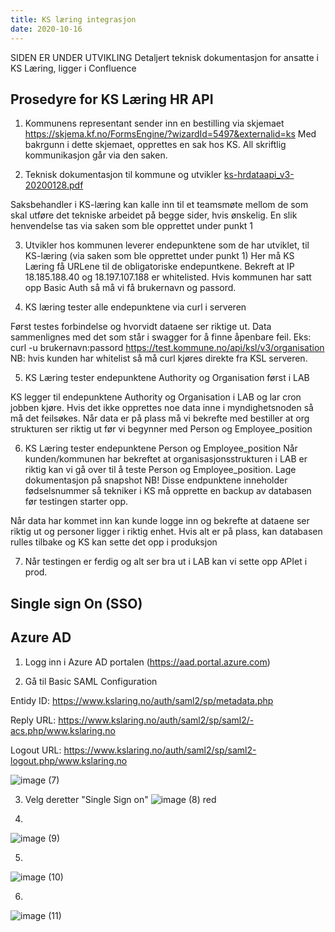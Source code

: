 ```yaml
---
title: KS læring integrasjon
date: 2020-10-16
---
```

SIDEN ER UNDER UTVIKLING
Detaljert teknisk dokumentasjon for ansatte i KS Læring, ligger i Confluence

## Prosedyre for KS Læring HR API

1. Kommunens representant sender inn en bestilling via skjemaet
https://skjema.kf.no/FormsEngine/?wizardId=5497&externalid=ks
Med bakrgunn i dette skjemaet, opprettes en sak hos KS. All skriftlig kommunikasjon går via den saken.

2. Teknisk dokumentasjon til kommune og utvikler
[ks-hrdataapi_v3-20200128.pdf](https://github.com/ks-no/ks-no.github.io/files/6569985/ks-hrdataapi_v3-20200128.pdf)

Saksbehandler i KS-læring kan kalle inn til et teamsmøte mellom de som skal utføre det tekniske arbeidet på begge sider, hvis ønskelig. En slik henvendelse tas via saken som ble opprettet under punkt 1

3.	Utvikler hos kommunen leverer endepunktene som de har utviklet, til KS-læring (via saken som ble opprettet under punkt 1)
Her må KS Læring få URLene til de obligatoriske endepuntkene. Bekreft at IP 18.185.188.40 og 18.197.107.188 er whitelisted. Hvis kommunen har satt opp Basic Auth så må vi få brukernavn og passord.

4. KS læring tester alle endepunktene via curl i serveren

Først testes forbindelse og hvorvidt dataene ser riktige ut. Data sammenlignes med det som står i swagger for å finne åpenbare feil.
Eks: curl -u brukernavn:passord https://test.kommune.no/api/ksl/v3/organisation
NB: hvis kunden har whitelist så må curl kjøres direkte fra KSL serveren.

5. KS Læring tester endepunktene Authority og Organisation først i LAB

KS legger til endepunktene Authority og Organisation i LAB og lar cron jobben kjøre. Hvis det ikke opprettes noe data inne i myndighetsnoden så må det feilsøkes.
Når data er på plass må vi bekrefte med bestiller at org strukturen ser riktig ut før vi begynner med Person og Employee_position


6.	KS Læring tester endepunktene Person og Employee_position
Når kunden/kommunen har bekreftet at organisasjonsstrukturen i LAB er riktig kan vi gå over til å teste Person og Employee_position.
Lage dokumentasjon på snapshot
NB! Disse endpunktene inneholder fødselsnummer så tekniker i KS må opprette en backup av databasen før testingen starter opp. 

Når data har kommet inn kan kunde logge inn og bekrefte at dataene ser riktig ut og personer ligger i riktig enhet. Hvis alt er på plass, kan databasen rulles tilbake og KS kan sette det opp i produksjon

7. Når testingen er ferdig og alt ser bra ut i LAB kan vi sette opp APIet i prod.


## Single sign On (SSO)

## Azure AD
1. Logg inn i Azure AD portalen (https://aad.portal.azure.com)

2. Gå til Basic SAML Configuration

Entidy ID: https://www.kslaring.no/auth/saml2/sp/metadata.php

Reply URL: https://www.kslaring.no/auth/saml2/sp/saml2/-acs.php/www.kslaring.no

Logout URL: https://www.kslaring.no/auth/saml2/sp/saml2-logout.php/www.kslaring.no

![image (7)](https://user-images.githubusercontent.com/85100070/120184144-f031e880-c210-11eb-9dde-a442e8df21d4.png)

3. Velg deretter "Single Sign on"
![image (8) red](https://user-images.githubusercontent.com/85100070/120189557-ca5c1200-c217-11eb-808c-065144ab5159.png)

4. 
![image (9)](https://user-images.githubusercontent.com/85100070/120188533-887e9c00-c216-11eb-8c65-c215f1b0d332.png)

5.
![image (10)](https://user-images.githubusercontent.com/85100070/120188771-d0052800-c216-11eb-9a40-e8668624c650.png)

6.
![image (11)](https://user-images.githubusercontent.com/85100070/120188786-d6939f80-c216-11eb-8025-be8e50f7bc7e.png)

